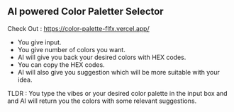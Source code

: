 
## AI powered Color Paletter Selector

Check Out : https://color-palette-flfx.vercel.app/

- You give input.
- You give number of colors you want.
- AI will give you back your desired colors with HEX codes.
- You can copy the HEX codes.
- AI will also give you suggestion which will be more suitable with your idea.

TLDR : You type the vibes or your desired color palette in the input box and and AI will return you the colors with some relevant suggestions.

